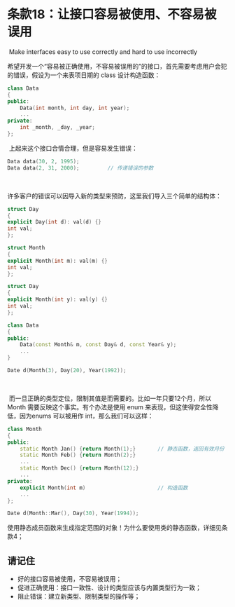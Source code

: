 # 条款18：让接口容易被使用、不容易被误用

​		Make interfaces easy to use correctly and hard to use incorrectly

​	希望开发一个“容易被正确使用，不容易被误用的”的接口，首先需要考虑用户会犯的错误，假设为一个来表项日期的 class 设计构造函数：

````cpp
class Data
{
public:
	Data(int month, int day, int year);
	...
private:
	int _month, _day, _year;
};
````

​	上起来这个接口合情合理，但是容易发生错误：

````cpp
Data data(30, 2, 1995);
Data data(2, 31, 2000);			// 传递错误的参数
````

​	

​	许多客户的错误可以因导入新的类型来预防，这里我们导入三个简单的结构体：

```cpp
struct Day
{
explicit Day(int d): val(d) {}
int val;
};

struct Month
{
explicit Month(int m): val(m) {}
int val;
};

struct Day
{
explicit Month(int y): val(y) {}
int val;
};

class Data
{
public:
	Data(const Month& m, const Day& d, const Year& y);
	...
}

Date d(Month(3), Day(20), Year(1992));
```

​	

​	而一旦正确的类型定位，限制其值是而需要的。比如一年只要12个月，所以 Month 需要反映这个事实。有个办法是使用 enum 来表现，但这使得安全性降低，因为enums 可以被用作 int，那么我们可以这样：

````cpp
class Month
{
public:
	static Month Jan() {return Month(1);}		// 静态函数，返回有效月份
	static Month Feb() {return Month(2);}
	...
	static Month Dec() {return Month(12);}
	...
private:
	explicit Month(int m)						// 构造函数
	...
};

Date d(Month::Mar(), Day(30), Year(1994));
````

​	使用静态成员函数来生成指定范围的对象！为什么要使用类的静态函数，详细见条款4；



## 请记住

- 好的接口容易被使用，不容易被误用；
- 促进正确使用：接口一致性、设计的类型应该与内置类型行为一致；
- 阻止错误：建立新类型、限制类型的操作等；
